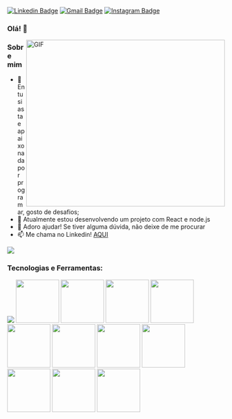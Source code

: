 [![Linkedin Badge](https://img.shields.io/badge/-LinkedIn-blue?style=flat&logo=Linkedin&logoColor=white&link=https://www.linkedin.com/in/millena-gon%C3%A7alves-5078691ba/)](https://www.linkedin.com/in/millena-gon%C3%A7alves-5078691ba/)
[![Gmail Badge](https://img.shields.io/badge/-Gmail-c14438?style=flat&logo=Gmail&logoColor=white&link=mailto:rebeccamanzi@gmail.com)](mailto:millenapoprock@gmail.com)
[![Instagram Badge](https://img.shields.io/badge/-Instagram-C13584?style=flat&labelColor=C13584&logo=instagram&logoColor=white&link=https://www.instagram.com/millena.dev/)](https://www.instagram.com/millena.dev/)



### Olá! 👋
<p align="center## Heading">
  <a href="#">
    <img align="right" alt="GIF" src="https://clubedosgeeks.com.br/wp-content/uploads/2016/01/dormrm.gif" width="460" height="385"/>
  </a>
</p>



### Sobre mim
- 🔭 Entusiasta e apaixonada por programar, gosto de desafios;
- 🌱 Atualmente estou desenvolvendo um projeto com React e node.js
- 🤔 Adoro ajudar! Se tiver alguma dúvida, não deixe de me procurar
- 📫 Me chama no Linkedin! <a href="https://www.linkedin.com/in/millena-gon%C3%A7alves-5078691ba/">AQUI</a>
<p align="left">
  <a href="https://github.com/anuraghazra/github-readme-stats">
    <img
      align="center"
      src="https://github-readme-stats.vercel.app/api/top-langs/?username=Millena-DEV&layout=compact&show_icons=true&theme=dracula"
    />
  </a>
</p>

### Tecnologias e Ferramentas:
<p>
  <img src="https://img.icons8.com/color/48/000000/java-coffee-cup-logo.png"/>
  <img src="https://github.com/Millena-DEV/Millena-DEV/assets/82294729/6f8c9231-b4e2-4286-92ca-a360d0ae5ac1" width="100">
  <img src="https://user-images.githubusercontent.com/11943860/46922575-7017cf80-cfe1-11e8-845a-0cd198fb546c.png"  width="100"/>
  <img src="https://github.com/Millena-DEV/Millena-DEV/assets/82294729/14c08b5b-d03e-492f-97de-ce2b24155032" width="100"/>
  <img src="https://github.com/Millena-DEV/Millena-DEV/assets/82294729/c9f70352-9f8e-4061-ae7e-98aab13b8ee6" width="100"/>
   <img src="https://github.com/Millena-DEV/Millena-DEV/assets/82294729/35a51239-dc00-46e5-a774-7f63451222f8" width="100"/>
  <img src="https://github.com/Millena-DEV/Millena-DEV/assets/82294729/30598b82-52ac-4d6b-a60c-1208d484a9f1" width="100"/>
  <img src="https://github.com/Millena-DEV/Millena-DEV/assets/82294729/75c7d917-eac8-4c71-9343-ab27b7e0e9f4" width="100"/>
  <img src="https://github.com/Millena-DEV/Millena-DEV/assets/82294729/52144be2-51f4-4b1d-a029-b97e2cc3aafb" width="100"/>
  <img src="https://github.com/Millena-DEV/Millena-DEV/assets/82294729/fda0824d-1df8-461e-b85b-d97ad01c09e4" width="100"/>
  <img src = "https://github.com/Millena-DEV/Millena-DEV/assets/82294729/07f38452-3db7-4413-aa2c-7345ecedf076" width="100"/>
  <img src = "https://github.com/Millena-DEV/Millena-DEV/assets/82294729/a1afd48c-0a20-4269-9ffe-993936d2a65e" width="100"/>


</p>
